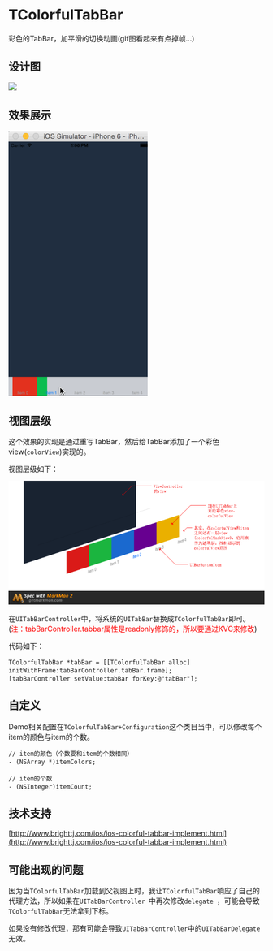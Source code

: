 # TColorfulTabBar

彩色的TabBar，加平滑的切换动画(gif图看起来有点掉帧...)

## 设计图

![](./README-IMAGES/ColorfulTabBarDesign.gif)

## 效果展示

![](./README-IMAGES/result.gif)

## 视图层级

这个效果的实现是通过重写TabBar，然后给TabBar添加了一个彩色view(`colorView`)实现的。

视图层级如下：

![](./README-IMAGES/ViewHierarchy.png)

在`UITabBarController`中，将系统的`UITabBar`替换成`TColorfulTabBar`即可。(<font color = red>注：tabBarController.tabbar属性是readonly修饰的，所以要通过KVC来修改</font>)

代码如下：

```objc
TColorfulTabBar *tabBar = [[TColorfulTabBar alloc] initWithFrame:tabBarController.tabBar.frame];
[tabBarController setValue:tabBar forKey:@"tabBar"];
```

## 自定义

Demo相关配置在`TColorfulTabBar+Configuration`这个类目当中，可以修改每个item的颜色与item的个数。

```objc
// item的颜色（个数要和item的个数相同）
- (NSArray *)itemColors;

// item的个数
- (NSInteger)itemCount;
```

## 技术支持

[http://www.brighttj.com/ios/ios-colorful-tabbar-implement.html](http://www.brighttj.com/ios/ios-colorful-tabbar-implement.html)

## 可能出现的问题

因为当`TColorfulTabBar`加载到父视图上时，我让`TColorfulTabBar`响应了自己的代理方法，所以如果在`UITabBarController `中再次修改`delegate `，可能会导致`TColorfulTabBar`无法拿到下标。

如果没有修改代理，那有可能会导致`UITabBarController`中的`UITabBarDelegate`无效。

